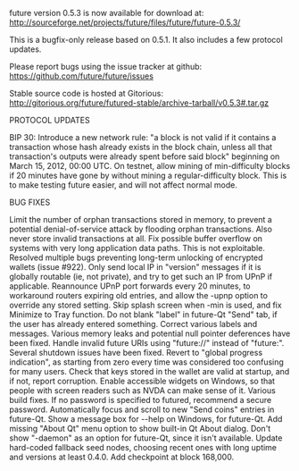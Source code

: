 future version 0.5.3 is now available for download at:
http://sourceforge.net/projects/future/files/future/future-0.5.3/

This is a bugfix-only release based on 0.5.1.
It also includes a few protocol updates.

Please report bugs using the issue tracker at github:
https://github.com/future/future/issues

Stable source code is hosted at Gitorious:
http://gitorious.org/future/futured-stable/archive-tarball/v0.5.3#.tar.gz

PROTOCOL UPDATES

BIP 30: Introduce a new network rule: "a block is not valid if it contains a transaction whose hash already exists in the block chain, unless all that transaction's outputs were already spent before said block" beginning on March 15, 2012, 00:00 UTC.
On testnet, allow mining of min-difficulty blocks if 20 minutes have gone by without mining a regular-difficulty block. This is to make testing future easier, and will not affect normal mode.

BUG FIXES

Limit the number of orphan transactions stored in memory, to prevent a potential denial-of-service attack by flooding orphan transactions. Also never store invalid transactions at all.
Fix possible buffer overflow on systems with very long application data paths. This is not exploitable.
Resolved multiple bugs preventing long-term unlocking of encrypted wallets
(issue #922).
Only send local IP in "version" messages if it is globally routable (ie, not private), and try to get such an IP from UPnP if applicable.
Reannounce UPnP port forwards every 20 minutes, to workaround routers expiring old entries, and allow the -upnp option to override any stored setting.
Skip splash screen when -min is used, and fix Minimize to Tray function.
Do not blank "label" in future-Qt "Send" tab, if the user has already entered something.
Correct various labels and messages.
Various memory leaks and potential null pointer deferences have been fixed.
Handle invalid future URIs using "future://" instead of "future:".
Several shutdown issues have been fixed.
Revert to "global progress indication", as starting from zero every time was considered too confusing for many users.
Check that keys stored in the wallet are valid at startup, and if not, report corruption.
Enable accessible widgets on Windows, so that people with screen readers such as NVDA can make sense of it.
Various build fixes.
If no password is specified to futured, recommend a secure password.
Automatically focus and scroll to new "Send coins" entries in future-Qt.
Show a message box for --help on Windows, for future-Qt.
Add missing "About Qt" menu option to show built-in Qt About dialog.
Don't show "-daemon" as an option for future-Qt, since it isn't available.
Update hard-coded fallback seed nodes, choosing recent ones with long uptime and versions at least 0.4.0.
Add checkpoint at block 168,000.
